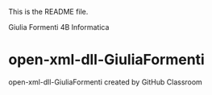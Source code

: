 This is the README file.

Giulia Formenti 4B Informatica

# open-xml-dll-GiuliaFormenti
open-xml-dll-GiuliaFormenti created by GitHub Classroom
